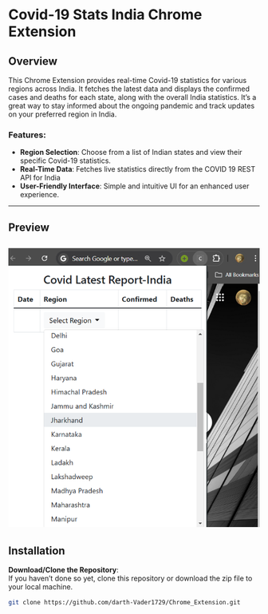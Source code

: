 # Covid-19 Stats India Chrome Extension

## Overview

This Chrome Extension provides real-time Covid-19 statistics for various regions across India. It fetches the latest data and displays the confirmed cases and deaths for each state, along with the overall India statistics. It’s a great way to stay informed about the ongoing pandemic and track updates on your preferred region in India.

### Features:
- **Region Selection**: Choose from a list of Indian states and view their specific Covid-19 statistics.
- **Real-Time Data**: Fetches live statistics directly from the COVID 19 REST API for India
- **User-Friendly Interface**: Simple and intuitive UI for an enhanced user experience.
---
## Preview
![Extension Screenshot](https://raw.githubusercontent.com/darth-Vader1729/Chrome_Extension/refs/heads/main/assests/Screenshot.png)
---

## Installation

**Download/Clone the Repository**:  
   If you haven’t done so yet, clone this repository or download the zip file to your local machine.

   ```bash
git clone https://github.com/darth-Vader1729/Chrome_Extension.git
